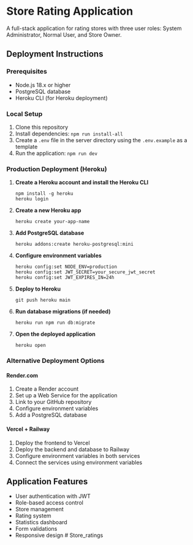 # Store Rating Application

A full-stack application for rating stores with three user roles: System Administrator, Normal User, and Store Owner.

## Deployment Instructions

### Prerequisites
- Node.js 18.x or higher
- PostgreSQL database
- Heroku CLI (for Heroku deployment)

### Local Setup
1. Clone this repository
2. Install dependencies: `npm run install-all`
3. Create a `.env` file in the server directory using the `.env.example` as a template
4. Run the application: `npm run dev`

### Production Deployment (Heroku)

1. **Create a Heroku account and install the Heroku CLI**
   ```
   npm install -g heroku
   heroku login
   ```

2. **Create a new Heroku app**
   ```
   heroku create your-app-name
   ```

3. **Add PostgreSQL database**
   ```
   heroku addons:create heroku-postgresql:mini
   ```

4. **Configure environment variables**
   ```
   heroku config:set NODE_ENV=production
   heroku config:set JWT_SECRET=your_secure_jwt_secret
   heroku config:set JWT_EXPIRES_IN=24h
   ```

5. **Deploy to Heroku**
   ```
   git push heroku main
   ```

6. **Run database migrations (if needed)**
   ```
   heroku run npm run db:migrate
   ```

7. **Open the deployed application**
   ```
   heroku open
   ```

### Alternative Deployment Options

#### Render.com
1. Create a Render account
2. Set up a Web Service for the application
3. Link to your GitHub repository
4. Configure environment variables
5. Add a PostgreSQL database

#### Vercel + Railway
1. Deploy the frontend to Vercel
2. Deploy the backend and database to Railway
3. Configure environment variables in both services
4. Connect the services using environment variables

## Application Features
- User authentication with JWT
- Role-based access control
- Store management
- Rating system
- Statistics dashboard
- Form validations
- Responsive design #   S t o r e _ r a t i n g s  
 